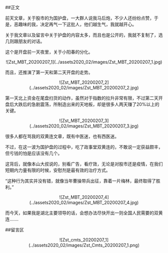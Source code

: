 ##正文

前天文章，关于股市的为国护盘，一大群人说我马后炮，不少人还纷纷点赞，于是，恶趣味的我，决定再气一下这批人，他们越生气，我就越开心。

关于我文章以及留言中关于护盘的内容太多，而且也是公开的，我就不复制了，选几则跟朋友的对话。

这个是开盘前一天夜里，关于小阳春的分化。

 <div align="center">![Zst_MBT_20200207_1](../assets2020_02/images/Zst_MBT_20200207_1.jpg)</div>

而且，还推演了第一天和第二天开盘的走势。

 <div align="center">![Zst_MBT_20200207_2](../assets2020_02/images/Zst_MBT_20200207_2.jpg)</div>

第一天北上资金在尾盘扫货的动作，虽然对于指数的拉升非常有限，不过第二天开盘后大跌后的急剧震荡，所制造出来的天地板，却是很多人两天赚了20%以上的关键。

 <div align="center">![Zst_MBT_20200207_3](../assets2020_02/images/Zst_MBT_20200207_3.jpg)</div>

很多人都在骂我的双黄连文章，既有中医迷，也有西医迷。

不过，在这一波为国护盘的过程中，吃了政事堂双黄连的，不敢说一定获益颇丰，但亏钱的怕是应该没有几个。

这背后，就像本山大叔说的，别看广告，看疗效，无论是对股市还是疫情，在我们短期内力量有限的时候，安慰剂是最有效的治疗方式。

“这种行为其实并没有错，就像当年曹操带兵出征，靠着一片梅林，最终取得了胜利。”
 
 <div align="center">![Zst_MBT_20200207_4](../assets2020_02/images/Zst_MBT_20200207_4.jpg)</div>

 而今天，如果我是湖北主要领导的话，会想办法尽快开出一则全国人民需要的双黄连.......

##留言区
 <div align="center">![Zst_cmts_20200207_1](../assets2020_02/images/Zst_Cmts_20200207_1.png)</div>